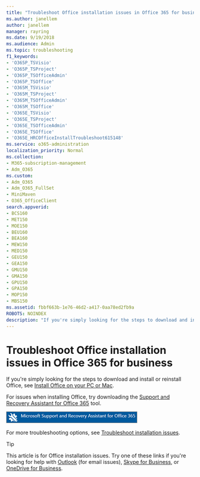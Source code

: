 ```yaml
---
title: "Troubleshoot Office installation issues in Office 365 for business"
ms.author: janellem
author: janellem
manager: rayring
ms.date: 9/19/2018
ms.audience: Admin
ms.topic: troubleshooting
f1_keywords:
- 'O365P_TSVisio'
- 'O365P_TSProject'
- 'O365P_TSOfficeAdmin'
- 'O365P_TSOffice'
- 'O365M_TSVisio'
- 'O365M_TSProject'
- 'O365M_TSOfficeAdmin'
- 'O365M_TSOffice'
- 'O365E_TSVisio'
- 'O365E_TSProject'
- 'O365E_TSOfficeAdmin'
- 'O365E_TSOffice'
- 'O365E_HRCOfficeInstallTroubleshoot615148'
ms.service: o365-administration
localization_priority: Normal
ms.collection: 
- M365-subscription-management 
- Adm_O365
ms.custom:
- Adm_O365
- Adm_O365_FullSet
- MiniMaven
- O365_OfficeClient
search.appverid:
- BCS160
- MET150
- MOE150
- BEU160
- BEA160
- MEW150
- MED150
- GEU150
- GEA150
- GMU150
- GMA150
- GPU150
- GPA150
- MOP150
- MBS150
ms.assetid: fbbf663b-1e76-46d2-a417-0aa78ed2fb9a
ROBOTS: NOINDEX
description: "If you're simply looking for the steps to download and install or reinstall Office, see Install Office on your PC or Mac."
---
```


# Troubleshoot Office installation issues in Office 365 for business

If you're simply looking for the steps to download and install or reinstall Office, see [Install Office on your PC or Mac](https://support.office.com/article/4414eaaf-0478-48be-9c42-23adc4716658.aspx).
  
For issues when installing Office, try downloading the [Support and Recovery Assistant for Office 365](https://diagnostics.office.com/) tool. 
  
[![Download the Microsoft Support and Recovery Assistant for Office 365](../media/86a40ac5-ffa9-4704-b37b-3a858cf997cc.png)](https://diagnostics.office.com/)

For more troubleshooting options, see [Troubleshoot installation issues](https://support.office.com/article/fbbf663b-1e76-46d2-a417-0aa78ed2fb9a).
  

> [!TIP]
> This article is for Office installation issues. Try one of these links if you're looking for help with
[Outlook](https://support.office.com/article/6995fb57-b8e7-43e9-be75-6a98e1b11c3d.aspx) (for email issues), [Skype for Business](https://support.office.com/article/4fbe07ce-6b15-4a06-bcf0-baea57890410.aspx), or [OneDrive for Business](https://support.office.com/article/1eaa32e9-3229-47c2-b363-0a5306cb8c37.aspx). 

  
